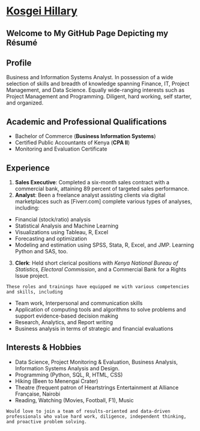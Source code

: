 # [Kosgei Hillary](https://www.twitter.com/kosgei)
## Welcome to My GitHub Page Depicting my Résumé

<!---You can use the [editor on GitHub](https://github.com/koshillary/myresume/edit/master/README.md) to maintain and preview the content for your website in Markdown files.-->

<!---Whenever you commit to this repository, GitHub Pages will run [Jekyll](https://jekyllrb.com/) to rebuild the pages in your site, from the content in your Markdown files.
### Markdown
Markdown is a lightweight and easy-to-use syntax for styling your writing. It includes conventions for
```markdown
Syntax highlighted code block
# Header 1
## Header 2
### Header 3
- Bulleted
- List
1. Numbered
2. List
**Bold** and _Italic_ and `Code` text
[Link](url) and ![Image](src)
For more details see [GitHub Flavored Markdown](https://guides.github.com/features/mastering-markdown/).
### Jekyll Themes
Your Pages site will use the layout and styles from the Jekyll theme you have selected in your [repository settings](https://github.com/koshillary/myresume/settings). The name of this theme is saved in the Jekyll `_config.yml` configuration file.
### Support or Contact
Having trouble with Pages? Check out our [documentation](https://help.github.com/categories/github-pages-basics/) or [contact support](https://github.com/contact) and we’ll help you sort it out.-->

## Profile

Business and Information Systems Analyst. In possession of a wide selection of skills and breadth of knowledge spanning Finance, IT, Project Management, and Data Science. Equally wide-ranging interests such as Project Management and Programming. Diligent, hard working, self starter, and organized.

## Academic and Professional Qualifications

- Bachelor of Commerce (**Business Information Systems**)
- Certified Public Accountants of Kenya (**CPA II**)
- Monitoring and Evaluation Certificate

## Experience

1. **Sales Executive**: Completed a six-month sales contract with a commercial bank, attaining 89 percent of targeted sales performance.
2. **Analyst**: Been a freelance analyst assisting clients via digital marketplaces such as [Fiverr.com] complete various types of analyses, including:
  - Financial (stock/ratio) analysis
  - Statistical Analysis and Machine Learning
  - Visualizations using Tableau, R, Excel
  - Forecasting and optimization
  - Modeling and estimation using SPSS, Stata, R, Excel, and JMP. Learning Python and SAS, too.
3. **Clerk**: Held short clerical positions with _Kenya National Bureau of Statistics, Electoral Commission_, and a Commercial Bank for a Rights Issue project.

`These roles and trainings have equipped me with various competencies and skills, including`
- Team work, Interpersonal and communication skills
- Application of computing tools and algorithms to solve problems and support evidence-based decision making
- Research, Analytics, and Report writing
- Business analysis in terms of strategic and financial evaluations

## Interests & Hobbies
- Data Science, Project Monitoring & Evaluation, Business Analysis, Information Systems Analysis and Design.
- Programming (Python, SQL, R, HTML, CSS)
- Hiking (Been to Menengai Crater)
- Theatre (frequent patron of Heartstrings Entertainment at Alliance Française, Nairobi
- Reading, Watching (Movies, Football, F1), Music

`Would love to join a team of results-oriented and data-driven professionals who value hard work, diligence, independent thinking, and proactive problem solving.`

